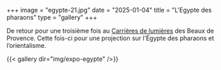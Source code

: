 +++
image = "egypte-21.jpg"
date = "2025-01-04"
title = "L'Egypte des pharaons"
type = "gallery"
+++

De retour pour une troisième fois au [Carrières de lumières](https://fr.wikipedia.org/wiki/Carri%C3%A8res_de_Lumi%C3%A8res) des Beaux de Provence. Cette fois-ci pour une projection sur l’Égypte des pharaons et l’orientalisme.

{{< gallery dir="img/expo-egypte" />}}